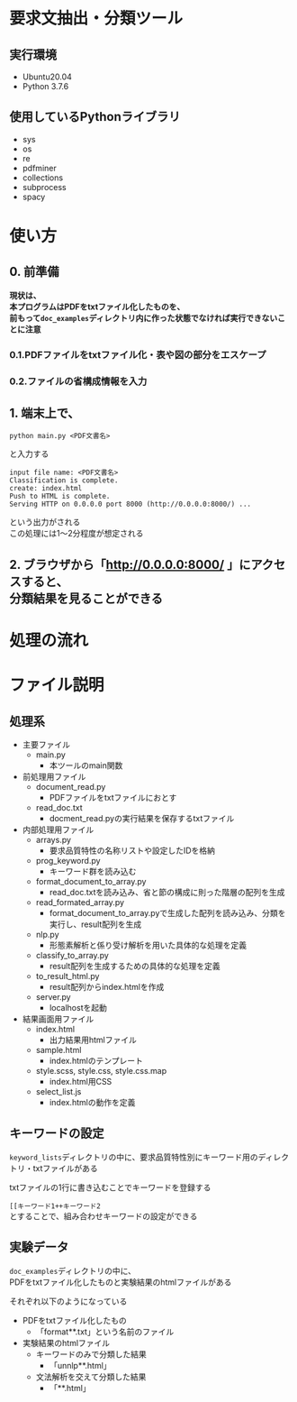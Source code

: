# 要求文抽出・分類ツール

## 実行環境
- Ubuntu20.04
- Python 3.7.6

## 使用しているPythonライブラリ
- sys
- os
- re
- pdfminer
- collections
- subprocess
- spacy

# 使い方
## 0. 前準備
**現状は、<br>本プログラムはPDFをtxtファイル化したものを、<br>前もって`doc_examples`ディレクトリ内に作った状態でなければ実行できないことに注意**
### 0.1.PDFファイルをtxtファイル化・表や図の部分をエスケープ

### 0.2.ファイルの省構成情報を入力

## 1. 端末上で、<br>
```
python main.py <PDF文書名>
```
と入力する

```
input file name: <PDF文書名>
Classification is complete.
create: index.html
Push to HTML is complete.
Serving HTTP on 0.0.0.0 port 8000 (http://0.0.0.0:8000/) ...
```

という出力がされる<br>
この処理には1〜2分程度が想定される

## 2. ブラウザから「http://0.0.0.0:8000/ 」にアクセスすると、<br>分類結果を見ることができる

# 処理の流れ

# ファイル説明
## 処理系
- 主要ファイル
    - main.py
        - 本ツールのmain関数
- 前処理用ファイル
    - document_read.py
        - PDFファイルをtxtファイルにおとす
    - read_doc.txt
        - docment_read.pyの実行結果を保存するtxtファイル
- 内部処理用ファイル
    - arrays.py
        - 要求品質特性の名称リストや設定したIDを格納
    - prog_keyword.py
        - キーワード群を読み込む
    - format_document_to_array.py
        - read_doc.txtを読み込み、省と節の構成に則った階層の配列を生成
    - read_formated_array.py
        - format_document_to_array.pyで生成した配列を読み込み、分類を実行し、result配列を生成
    - nlp.py
        - 形態素解析と係り受け解析を用いた具体的な処理を定義
    - classify_to_array.py
        - result配列を生成するための具体的な処理を定義
    - to_result_html.py
        - result配列からindex.htmlを作成
    - server.py
        - localhostを起動
- 結果画面用ファイル
    - index.html
        - 出力結果用htmlファイル
    - sample.html
        - index.htmlのテンプレート
    - style.scss, style.css, style.css.map
        - index.html用CSS
    - select_list.js
        - index.htmlの動作を定義

## キーワードの設定
`keyword_lists`ディレクトリの中に、要求品質特性別にキーワード用のディレクトリ・txtファイルがある

txtファイルの1行に書き込むことでキーワードを登録する

`[[キーワード1++キーワード2` <br>
とすることで、組み合わせキーワードの設定ができる

## 実験データ
`doc_examples`ディレクトリの中に、<br>
PDFをtxtファイル化したものと実験結果のhtmlファイルがある

それぞれ以下のようになっている
- PDFをtxtファイル化したもの
    - 「format**.txt」という名前のファイル
- 実験結果のhtmlファイル
    - キーワードのみで分類した結果
        - 「unnlp**.html」
    - 文法解析を交えて分類した結果
        - 「**.html」
